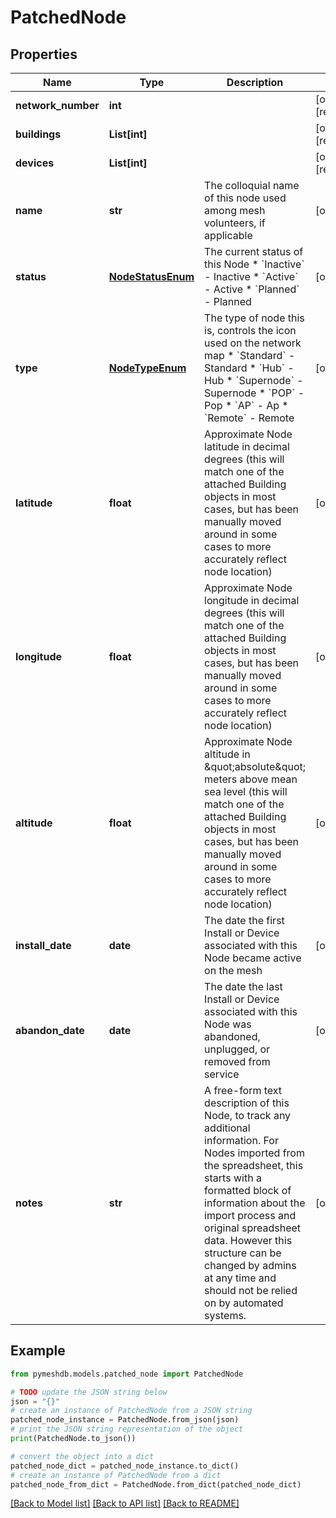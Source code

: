 # PatchedNode


## Properties

Name | Type | Description | Notes
------------ | ------------- | ------------- | -------------
**network_number** | **int** |  | [optional] [readonly] 
**buildings** | **List[int]** |  | [optional] [readonly] 
**devices** | **List[int]** |  | [optional] [readonly] 
**name** | **str** | The colloquial name of this node used among mesh volunteers, if applicable | [optional] 
**status** | [**NodeStatusEnum**](NodeStatusEnum.md) | The current status of this Node  * &#x60;Inactive&#x60; - Inactive * &#x60;Active&#x60; - Active * &#x60;Planned&#x60; - Planned | [optional] 
**type** | [**NodeTypeEnum**](NodeTypeEnum.md) | The type of node this is, controls the icon used on the network map  * &#x60;Standard&#x60; - Standard * &#x60;Hub&#x60; - Hub * &#x60;Supernode&#x60; - Supernode * &#x60;POP&#x60; - Pop * &#x60;AP&#x60; - Ap * &#x60;Remote&#x60; - Remote | [optional] 
**latitude** | **float** | Approximate Node latitude in decimal degrees (this will match one of the attached Building objects in most cases, but has been manually moved around in some cases to more accurately reflect node location) | [optional] 
**longitude** | **float** | Approximate Node longitude in decimal degrees (this will match one of the attached Building objects in most cases, but has been manually moved around in some cases to more accurately reflect node location) | [optional] 
**altitude** | **float** | Approximate Node altitude in \&quot;absolute\&quot; meters above mean sea level (this will match one of the attached Building objects in most cases, but has been manually moved around in some cases to more accurately reflect node location) | [optional] 
**install_date** | **date** | The date the first Install or Device associated with this Node became active on the mesh | [optional] 
**abandon_date** | **date** | The date the last Install or Device associated with this Node was abandoned, unplugged, or removed from service | [optional] 
**notes** | **str** | A free-form text description of this Node, to track any additional information. For Nodes imported from the spreadsheet, this starts with a formatted block of information about the import process and original spreadsheet data. However this structure can be changed by admins at any time and should not be relied on by automated systems.  | [optional] 

## Example

```python
from pymeshdb.models.patched_node import PatchedNode

# TODO update the JSON string below
json = "{}"
# create an instance of PatchedNode from a JSON string
patched_node_instance = PatchedNode.from_json(json)
# print the JSON string representation of the object
print(PatchedNode.to_json())

# convert the object into a dict
patched_node_dict = patched_node_instance.to_dict()
# create an instance of PatchedNode from a dict
patched_node_from_dict = PatchedNode.from_dict(patched_node_dict)
```
[[Back to Model list]](../README.md#documentation-for-models) [[Back to API list]](../README.md#documentation-for-api-endpoints) [[Back to README]](../README.md)


